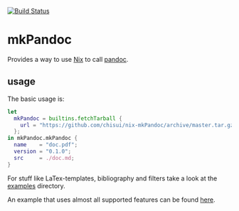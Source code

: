 
[![Build Status](https://travis-ci.org/chisui/nix-mkPandoc#.svg?branch=master)](https://travis-ci.org/chisui/nix-mkPandoc)

# mkPandoc 

Provides a way to use [Nix](https://nixos.org/nix/) to call [pandoc](https://github.com/jgm/pandoc).

## usage

The basic usage is:

```nix
let
  mkPandoc = builtins.fetchTarball {
    url = "https://github.com/chisui/nix-mkPandoc/archive/master.tar.gz";
  };
in mkPandoc.mkPandoc {
  name    = "doc.pdf";
  version = "0.1.0";
  src     = ./doc.md;
}
```

For stuff like LaTex-templates, bibliography and filters take a look at the [examples](./examples/) directory.

An example that uses almost all supported features can be found [here](https://github.com/chisui/dakka/blob/master/thesis/default.nix).

